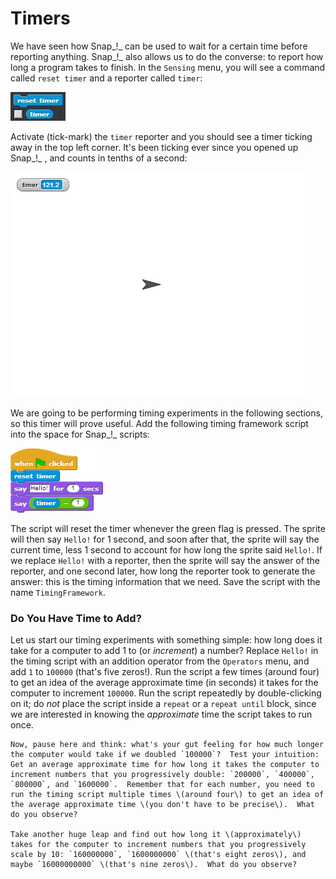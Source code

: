 # Timers

We have seen how Snap_!_ can be used to wait for a certain time before reporting anything. Snap_!_ also allows us to do the converse: to report how long a program takes to finish. In the `Sensing` menu, you will see a command called `reset timer` and a reporter called `timer`:

![](../.gitbook/assets/image%20%28188%29.png)

Activate \(tick-mark\) the `timer` reporter and you should see a timer ticking away in the top left corner.  It's been ticking ever since you opened up Snap_!_ , and counts in tenths of a second:

![](../.gitbook/assets/image%20%28183%29.png)

 We are going to be performing timing experiments in the following sections, so this timer will prove useful.  Add the following timing framework script into the space for Snap_!_ scripts:

![](../.gitbook/assets/image%20%28181%29.png)

The script will reset the timer whenever the green flag is pressed. The sprite will then say `Hello!` for 1 second, and soon after that, the sprite will say the current time, less 1 second to account for how long the sprite said `Hello!`.  If we replace `Hello!` with a reporter, then the sprite will say the answer of the reporter, and one second later, how long the reporter took to generate the answer: this is the timing information that we need.  Save the script with the name `TimingFramework`.

### Do You Have Time to Add?

Let us start our timing experiments with something simple: how long does it take for a computer to add 1 to \(or _increment_\) a number?  Replace `Hello!` in the timing script with an addition operator from the `Operators` menu, and add `1` to `100000` \(that's five zeros!\).  Run the script a few times \(around four\) to get an idea of the average approximate time \(in seconds\) it takes for the computer to increment `100000`. Run the script repeatedly by double-clicking on it; do _not_ place the script inside a `repeat` or a `repeat until` block, since we are interested in knowing the _approximate_ time the script takes to run once.

    Now, pause here and think: what's your gut feeling for how much longer the computer would take if we doubled `100000`?  Test your intuition: Get an average approximate time for how long it takes the computer to increment numbers that you progressively double: `200000`, `400000`, `800000`, and `1600000`.  Remember that for each number, you need to run the timing script multiple times \(around four\) to get an idea of the average approximate time \(you don't have to be precise\).  What do you observe?

    Take another huge leap and find out how long it \(approximately\) takes for the computer to increment numbers that you progressively scale by 10: `160000000`, `1600000000` \(that's eight zeros\), and maybe `16000000000` \(that's nine zeros\).  What do you observe?

